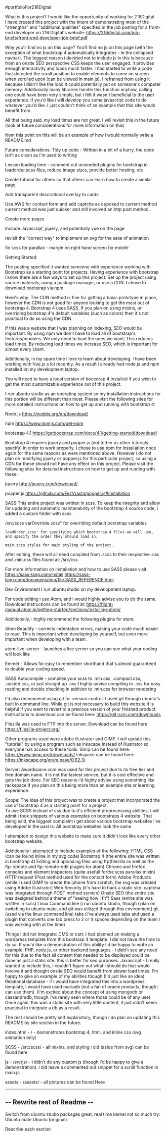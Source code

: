 #portfolioFor216Digital

What is this project?
I would like the opportunity of working for 216Digital.  
I have created this project with the intent of demonstrating most of the "strengths" and "additional qualities"
specified in the job posting for a front-end developer on 216 Digital's website:
https://216digital.com/job-briefs/front-end-developer-job-brief.pdf

Why you'll find no js on this page?
You'll find no js on this page (with the exception of what bootstrap 4 automatically integrates - ie the collapsed navbar).
The biggest reason i decided not to include js in this is because from an onsite SEO perspective CSS keeps the user engaged.
It provides enough interactivity and loads much faster.
I had started to write a code that detected the scroll position to enable elements to come on screen when scrolled upon (can be viewed in main.js).
I refrained from using it because i didn't like the load it could potentially put on someone's computer memory.
Additionally many libraries handle this function anyhow, calling one could have been very simple, but i felt it wasn't beneficial to the user experience.
If you'd like i will develop you some javascript code to do whatever you'd like.
I just couldn't think of an example that this site would benefit from.

All that being said, my load times are not great.  I will revisit this in the future (look at future considerations for more information on this)




from this point on this will be an example of how i would normally write a README.md






Future considerations:
Tidy up code - Written in a bit of a hurry, the code isn't as clean as i'm used to writing

Lessen loading time - comment out unneeded plugins for bootstrap in loadorder.scss files, reduce image sizes, provide better hosting, etc

Create tutorial for others so that others can learn how to create a similar page.  

Add transparent decorational overlay to cards

Use AWS for contact form and add captcha as opposed to current method
current method was just quicker and still involved an http post method.

Create more pages

Include Javascript, jquery, and potentially vue on the page

revisit the "correct way" to implement an svg for the sake of animation

fix scss for parallax - margin on right hand screen for mobile





Getting Started:

The posting specified it wanted someone with experience working with Bootstrap as a starting point for projects.
Having experience with bootstrap i know there are a few ways to set up this project:
Set up the project using source materials, using a package manager, or use a CDN.
I chose to download bootstrap via npm.  

Here's why:
  The CDN method is fine for getting a basic prototype in place,
  however the CDN is not good for anyone looking to get the most out of bootstrap 4.
  Bootstrap 4 uses SASS.  If you plan on using mixins, or overriding bootstrap 4's default variables
  (such as colors) then it's not practical to do so using the CDN.

  If this was a website that i was planning on indexing, SEO would be important.
  By using npm we don't have to load all of bootstrap's features/modules.
  We only need to load the ones we want; This reduces load times.
  By reducing load times we  increase SEO, which is important for almost every client.

  Additionally, in my spare time i love to learn about developing.
  I have been working with Vue.js a lot recently.  As a result i already had node.js and npm installed on my development laptop.

You will need to have a local version of bootstrap 4 installed if you wish to get the most
customizable experience out of this project.

I run ubuntu studio as an operating system so my installation instructions for this portion will be different than most.
Please visit the following sites for more detailed instructions on how to get up and running with bootstrap 4:

  Node.js
  https://nodejs.org/en/download/

  npm
  https://www.npmjs.com/get-npm

  bootstrap 4.1
  https://getbootstrap.com/docs/4.1/getting-started/download/


Bootstrap 4 requires jquery and popper.js (not tether as other tutorials specify) in order to work properly.
I chose to use npm for installation once again for the same reasons as were mentioned above.
However i do not plan on modifying jquery or popper.js for this particular project,
so using a CDN for these should not have any effect on this project.
Please visit the following sites for detailed instructions on how to get up and running with these:

  jquery
  http://jquery.com/download/

  popper.js
  https://github.com/FezVrasta/popper.js#installation


SASS
This entire project was written in scss.  To keep the integrity and allow for updating and
automatic maintanability of the bootstrap 4 source code, i added a custom folder with scss.


  /src/scss
    varOverride.scss" for overriding default bootstrap variables

    loadOrder.scss' for specifying which bootstrap 4 files we will use, and specify the order they should load in.

    main.scss styles for main styling of the project.


After editing, these will all need compiled from .scss to their respective .css and .min.css files found at:
  /src/css

For more information on installation and how to use SASS please visit:
  https://sass-lang.com/install
  https://sass-lang.com/documentation/file.SASS_REFERENCE.html



Dev Environment
I run ubuntu studio on my development laptop.  

For code editing i use Atom, and i would highly advise you to do the same.
Download instructions can be found at:
  https://flight-manual.atom.io/getting-started/sections/installing-atom/

Additionally, i highly recommend the following plugins for atom.

Atom Beautify - corrects indentation errors, making your code much easier to read.
This is important when developing by yourself, but even more important when developing with a team.

atom-live-server - launches a live server so you can see what your coding will look like

Emmet - Allows for easy to remember shorthand that's almost guaranteed
to double your coding speed.

SASS Autocompile - compiles your scss to .min.css, .compact.css, .nested.css, or just straight up .css
I highly advise compiling to .css for easy reading and double checking
in addition to .min.css for browser rendering



I'd also recommend using git for version control.  I used git through ubuntu's built in command line.
While git is not necessary to build this website it is helpful if you want to revert to a previous version of your finished product.
Instructions to download can be found here:
https://git-scm.com/downloads

Filezilla was used to FTP into the server.  Download can be found here
https://filezilla-project.org/


Other programs used were adobe illustrator and GIMP.  I will update this "tutorial" by using a program such as inkscape instead of illustrator so everyone has access to these tools.
Gimp can be found here:
https://www.gimp.org/downloads/
Inkspace can be found here:
https://inkscape.org/en/release/0.92.3/

Server:
Awardspace.com was used for this project due to its free tier and free domain name.
It is not the fastest service, but it is cost effective and gets the job done.
For SEO reasons i'd highly advise using something like rackspace if you plan on this being more than an example site or learning experience.





Scope:  The idea of this project was to create a project that incorporated the use of bootstrap 4 as a starting point for a project.  
To use SCSS instead of css due to it's efficient preprocessing abilities.
I will admit i took snippets of various examples on bootstraps 4 website.
That being said, the biggest complaint i get about various bootstrap websites i've developed in the past is:
All bootstrap websites look the same

I attempted to design this website to make sure it didn't look like every other bootstrap website.

Additionally i attempted to include examples of the following:
  HTML
  CSS (can be found inline in my svg code)
  Bootstrap 4 (the entire site was written in bootstrap 4)
  Editing and uploading files using ftp(filezilla as well as the ftp-remote and ftp-remote-edit plugins for atom)
  Chrome and firefox consoles and element inspectors (quite usefull forthe scss parallax mixin)
  HTTP request (Post method used for the contact form)
  Adobe Products (while i used GIMP to create the iphone from scratch, the svg was created using Adobe Illustrator)
  Web Security (it's hard to hack a static site. captcha was integrated through POST method service)
  Onsite SEO (the entire site was designed behind a theme of "seeing how i fit")
  Sass (entire site was written in scss)
  Linux Command line (i run ubuntu studio, though i plan on switching to ubuntu mate, and git was utilized through this environment)
  git (used via the linux command line)
  tabs (i've always used tabs and used a plugin that converts one tab press  to 2 or 4 spaces depending on the team i was working with at the time)

Things i did not integrate:
CMS or cart: I had planned on making a wordpress template from this bootsrap 4 template.
  I did not have the time to do so.  If you'd like a demonstration of this ability i'd be happy to write an example.
PHP, node.js, or other backend languages -
  i didn't see any need for this due to the fact all content that needed to be displayed could be done as just a static site.
  this is better for seo purposes.
Javascript - I really wanted to include this, i couldn't figure out what i should do that would involve it and thought onsite SEO would benefit from slower load times.
  I'm happy to give an example of my abilities though (I'd just like an idea)
Relational database - if i would have integrated this into a wordpress template, i would have used mariadb (not a fan of oracle products, though i can use them).
  (I'm excited about the concept of using mongodb or cassandradb, though i've rarely seen where those could be of any use)
  Once again, this was a static site with very little content, it just didn't seem practical to integrate a db as a result.


The rest should be pretty self explanatory, though i do plan on updating this README by site section in the future.


index.html - / - demonstrates bootstrap 4, html, and inline css (svg animation only)

SCSS - /src/scss/ - all mixins, and styling i did (aside from svg) can be found here.

js - /src/js/ - i didn't do any custom js (though i'd be happy to give a demonstration).
  i did leave a commented out snippet for a scroll function in main.js

assets - /assets/ - all pictures can be found Here




--------------------------------------
-- Rewrite rest of Readme           --
--------------------------------------
Switch from ubuntu studio
packages great, real time kernel not so much
try:
  Ubuntu mate
  Ubuntu (original)

  Describe each section
